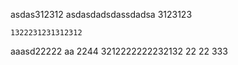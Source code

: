 

asdas312312
asdasdadsdassdadsa
3123123

    1322231231312312
aaasd22222
  aa    2244
3212222222232132
22
22
333
